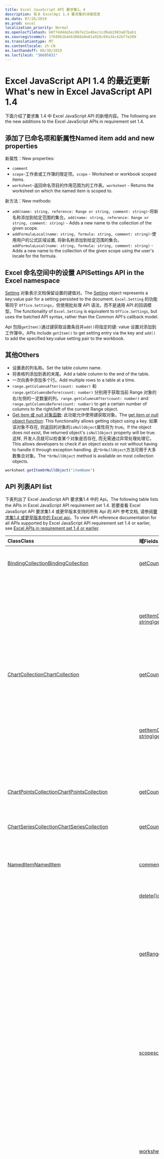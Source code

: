 ```yaml
---
title: Excel JavaScript API 要求集1。4
description: 有关 ExcelApi 1.4 要求集的详细信息
ms.date: 07/26/2019
ms.prod: excel
localization_priority: Normal
ms.openlocfilehash: b0f74d4de5ec867e21e4bec1cd9ab1983a87bab1
ms.sourcegitcommit: 1fb99b1b4e63868a0e81a928c69a34c42bf7e209
ms.translationtype: MT
ms.contentlocale: zh-CN
ms.lasthandoff: 08/30/2019
ms.locfileid: "36695831"
---
```

# <a name="whats-new-in-excel-javascript-api-14"></a><span data-ttu-id="22101-103">Excel JavaScript API 1.4 的最近更新</span><span class="sxs-lookup"><span data-stu-id="22101-103">What's new in Excel JavaScript API 1.4</span></span>

<span data-ttu-id="22101-104">下面介绍了要求集 1.4 中 Excel JavaScript API 的新增内容。</span><span class="sxs-lookup"><span data-stu-id="22101-104">The following are the new additions to the Excel JavaScript APIs in requirement set 1.4.</span></span>

## <a name="named-item-add-and-new-properties"></a><span data-ttu-id="22101-105">添加了已命名项和新属性</span><span class="sxs-lookup"><span data-stu-id="22101-105">Named item add and new properties</span></span>

<span data-ttu-id="22101-106">新属性：</span><span class="sxs-lookup"><span data-stu-id="22101-106">New properties:</span></span>

* `comment`
* <span data-ttu-id="22101-107">`scope`-工作表或工作簿的限定项。</span><span class="sxs-lookup"><span data-stu-id="22101-107">`scope` - Worksheet or workbook scoped items.</span></span>
* <span data-ttu-id="22101-108">`worksheet`-返回命名项目的作用范围为的工作表。</span><span class="sxs-lookup"><span data-stu-id="22101-108">`worksheet` - Returns the worksheet on which the named item is scoped to.</span></span>

<span data-ttu-id="22101-109">新方法：</span><span class="sxs-lookup"><span data-stu-id="22101-109">New methods:</span></span>

* <span data-ttu-id="22101-110">`add(name: string, reference: Range or string, comment: string)`-将新名称添加到给定范围的集合。</span><span class="sxs-lookup"><span data-stu-id="22101-110">`add(name: string, reference: Range or string, comment: string)` - Adds a new name to the collection of the given scope.</span></span>
* <span data-ttu-id="22101-111">`addFormulaLocal(name: string, formula: string, comment: string)`-使用用户的公式区域设置, 将新名称添加到给定范围的集合。</span><span class="sxs-lookup"><span data-stu-id="22101-111">`addFormulaLocal(name: string, formula: string, comment: string)` - Adds a new name to the collection of the given scope using the user's locale for the formula.</span></span>

## <a name="settings-api-in-the-excel-namespace"></a><span data-ttu-id="22101-112">Excel 命名空间中的设置 API</span><span class="sxs-lookup"><span data-stu-id="22101-112">Settings API in the Excel namespace</span></span>

<span data-ttu-id="22101-113">[Setting](/javascript/api/excel/excel.setting) 对象表示文档保留设置的键值对。</span><span class="sxs-lookup"><span data-stu-id="22101-113">The [Setting](/javascript/api/excel/excel.setting) object represents a key:value pair for a setting persisted to the document.</span></span> <span data-ttu-id="22101-114">`Excel.Setting` 的功能等同于 `Office.Settings`，但使用批处理 API 语法，而不是通用 API 的回调模型。</span><span class="sxs-lookup"><span data-stu-id="22101-114">The functionality of `Excel.Setting` is equivalent to `Office.Settings`, but uses the batched API syntax, rather than the Common API's callback model.</span></span>

<span data-ttu-id="22101-115">Api 包括`getItem()`通过键获取设置条目并`add()`将指定的键: value 设置对添加到工作簿中。</span><span class="sxs-lookup"><span data-stu-id="22101-115">APIs include `getItem()` to get setting entry via the key and `add()` to add the specified key:value setting pair to the workbook.</span></span>

## <a name="others"></a><span data-ttu-id="22101-116">其他</span><span class="sxs-lookup"><span data-stu-id="22101-116">Others</span></span>

* <span data-ttu-id="22101-117">设置表的列名称。</span><span class="sxs-lookup"><span data-stu-id="22101-117">Set the table column name.</span></span>
* <span data-ttu-id="22101-118">将表格列添加到表的末尾。</span><span class="sxs-lookup"><span data-stu-id="22101-118">Add a table column to the end of the table.</span></span>
* <span data-ttu-id="22101-119">一次向表中添加多个行。</span><span class="sxs-lookup"><span data-stu-id="22101-119">Add multiple rows to a table at a time.</span></span>
* <span data-ttu-id="22101-120">`range.getColumnsAfter(count: number)` 和 `range.getColumnsBefore(count: number)` 分别用于获取当前 Range 对象的右/左侧的一定数量的列。</span><span class="sxs-lookup"><span data-stu-id="22101-120">`range.getColumnsAfter(count: number)` and `range.getColumnsBefore(count: number)` to get a certain number of columns to the right/left of the current Range object.</span></span>
* <span data-ttu-id="22101-121">[Get item 或 null 对象函数](../../excel/excel-add-ins-advanced-concepts.md#ornullobject-methods): 此功能允许使用键获取对象。</span><span class="sxs-lookup"><span data-stu-id="22101-121">The [get item or null object function](../../excel/excel-add-ins-advanced-concepts.md#ornullobject-methods): This functionality allows getting object using a key.</span></span> <span data-ttu-id="22101-122">如果该对象不存在, 则返回的对象的`isNullObject`属性将为 true。</span><span class="sxs-lookup"><span data-stu-id="22101-122">If the object does not exist, the returned object's `isNullObject` property will be true.</span></span> <span data-ttu-id="22101-123">这样, 开发人员就可以检查某个对象是否存在, 而无需通过异常处理处理它。</span><span class="sxs-lookup"><span data-stu-id="22101-123">This allows developers to check if an object exists or not without having to handle it through exception handling.</span></span> <span data-ttu-id="22101-124">此`*OrNullObject`方法可用于大多数集合对象。</span><span class="sxs-lookup"><span data-stu-id="22101-124">The `*OrNullObject` method is available on most collection objects.</span></span>

```js
worksheet.getItemOrNullObject("itemName")
```

## <a name="api-list"></a><span data-ttu-id="22101-125">API 列表</span><span class="sxs-lookup"><span data-stu-id="22101-125">API list</span></span>

<span data-ttu-id="22101-126">下表列出了 Excel JavaScript API 要求集1.4 中的 Api。</span><span class="sxs-lookup"><span data-stu-id="22101-126">The following table lists the APIs in Excel JavaScript API requirement set 1.4.</span></span> <span data-ttu-id="22101-127">若要查看 Excel JavaScript API 要求集1.4 或更早版本支持的所有 Api 的 API 参考文档, 请参阅[要求集1.4 或更早版本中的 Excel api](/javascript/api/excel?view=excel-js-1.4)。</span><span class="sxs-lookup"><span data-stu-id="22101-127">To view API reference documentation for all APIs supported by Excel JavaScript API requirement set 1.4 or earlier, see [Excel APIs in requirement set 1.4 or earlier](/javascript/api/excel?view=excel-js-1.4).</span></span>

| <span data-ttu-id="22101-128">Class</span><span class="sxs-lookup"><span data-stu-id="22101-128">Class</span></span> | <span data-ttu-id="22101-129">域</span><span class="sxs-lookup"><span data-stu-id="22101-129">Fields</span></span> | <span data-ttu-id="22101-130">说明</span><span class="sxs-lookup"><span data-stu-id="22101-130">Description</span></span> |
|:---|:---|:---|
|[<span data-ttu-id="22101-131">BindingCollection</span><span class="sxs-lookup"><span data-stu-id="22101-131">BindingCollection</span></span>](/javascript/api/excel/excel.bindingcollection)|[<span data-ttu-id="22101-132">getCount()</span><span class="sxs-lookup"><span data-stu-id="22101-132">getCount()</span></span>](/javascript/api/excel/excel.bindingcollection#getcount--)|<span data-ttu-id="22101-133">获取集合中的绑定数量。</span><span class="sxs-lookup"><span data-stu-id="22101-133">Gets the number of bindings in the collection.</span></span>|
||[<span data-ttu-id="22101-134">getItemOrNullObject(id: string)</span><span class="sxs-lookup"><span data-stu-id="22101-134">getItemOrNullObject(id: string)</span></span>](/javascript/api/excel/excel.bindingcollection#getitemornullobject-id-)|<span data-ttu-id="22101-135">按 ID 获取 Binding 对象。</span><span class="sxs-lookup"><span data-stu-id="22101-135">Gets a binding object by ID.</span></span> <span data-ttu-id="22101-136">如果没有 Binding 对象，将返回 NULL 对象。</span><span class="sxs-lookup"><span data-stu-id="22101-136">If the binding object does not exist, will return a null object.</span></span>|
|[<span data-ttu-id="22101-137">ChartCollection</span><span class="sxs-lookup"><span data-stu-id="22101-137">ChartCollection</span></span>](/javascript/api/excel/excel.chartcollection)|[<span data-ttu-id="22101-138">getCount()</span><span class="sxs-lookup"><span data-stu-id="22101-138">getCount()</span></span>](/javascript/api/excel/excel.chartcollection#getcount--)|<span data-ttu-id="22101-139">返回工作表中的图表数。</span><span class="sxs-lookup"><span data-stu-id="22101-139">Returns the number of charts in the worksheet.</span></span>|
||[<span data-ttu-id="22101-140">getItemOrNullObject(name: string)</span><span class="sxs-lookup"><span data-stu-id="22101-140">getItemOrNullObject(name: string)</span></span>](/javascript/api/excel/excel.chartcollection#getitemornullobject-name-)|<span data-ttu-id="22101-141">使用图表名称获取图表。</span><span class="sxs-lookup"><span data-stu-id="22101-141">Gets a chart using its name.</span></span> <span data-ttu-id="22101-142">如果存在多个名称相同的图表，将返回第一个图表。</span><span class="sxs-lookup"><span data-stu-id="22101-142">If there are multiple charts with the same name, the first one will be returned.</span></span>|
|[<span data-ttu-id="22101-143">ChartPointsCollection</span><span class="sxs-lookup"><span data-stu-id="22101-143">ChartPointsCollection</span></span>](/javascript/api/excel/excel.chartpointscollection)|[<span data-ttu-id="22101-144">getCount()</span><span class="sxs-lookup"><span data-stu-id="22101-144">getCount()</span></span>](/javascript/api/excel/excel.chartpointscollection#getcount--)|<span data-ttu-id="22101-145">返回系列中的图表点数。</span><span class="sxs-lookup"><span data-stu-id="22101-145">Returns the number of chart points in the series.</span></span>|
|[<span data-ttu-id="22101-146">ChartSeriesCollection</span><span class="sxs-lookup"><span data-stu-id="22101-146">ChartSeriesCollection</span></span>](/javascript/api/excel/excel.chartseriescollection)|[<span data-ttu-id="22101-147">getCount()</span><span class="sxs-lookup"><span data-stu-id="22101-147">getCount()</span></span>](/javascript/api/excel/excel.chartseriescollection#getcount--)|<span data-ttu-id="22101-148">返回集合中的系列数量。</span><span class="sxs-lookup"><span data-stu-id="22101-148">Returns the number of series in the collection.</span></span>|
|[<span data-ttu-id="22101-149">NamedItem</span><span class="sxs-lookup"><span data-stu-id="22101-149">NamedItem</span></span>](/javascript/api/excel/excel.nameditem)|[<span data-ttu-id="22101-150">comment</span><span class="sxs-lookup"><span data-stu-id="22101-150">comment</span></span>](/javascript/api/excel/excel.nameditem#comment)|<span data-ttu-id="22101-151">表示与此名称相关联的注释。</span><span class="sxs-lookup"><span data-stu-id="22101-151">Represents the comment associated with this name.</span></span>|
||[<span data-ttu-id="22101-152">delete()</span><span class="sxs-lookup"><span data-stu-id="22101-152">delete()</span></span>](/javascript/api/excel/excel.nameditem#delete--)|<span data-ttu-id="22101-153">删除给定的名称。</span><span class="sxs-lookup"><span data-stu-id="22101-153">Deletes the given name.</span></span>|
||[<span data-ttu-id="22101-154">getRangeOrNullObject()</span><span class="sxs-lookup"><span data-stu-id="22101-154">getRangeOrNullObject()</span></span>](/javascript/api/excel/excel.nameditem#getrangeornullobject--)|<span data-ttu-id="22101-155">返回与名称相关联的 Range 对象。</span><span class="sxs-lookup"><span data-stu-id="22101-155">Returns the range object that is associated with the name.</span></span> <span data-ttu-id="22101-156">如果已命名项的类型不是 Range，将返回 NULL 对象。</span><span class="sxs-lookup"><span data-stu-id="22101-156">Returns a null object if the named item's type is not a range.</span></span>|
||[<span data-ttu-id="22101-157">scope</span><span class="sxs-lookup"><span data-stu-id="22101-157">scope</span></span>](/javascript/api/excel/excel.nameditem#scope)|<span data-ttu-id="22101-158">指明是否将 name 限定到工作簿或特定工作表。</span><span class="sxs-lookup"><span data-stu-id="22101-158">Indicates whether the name is scoped to the workbook or to a specific worksheet.</span></span> <span data-ttu-id="22101-159">可能的值为: 工作表、工作簿。</span><span class="sxs-lookup"><span data-stu-id="22101-159">Possible values are: Worksheet, Workbook.</span></span> <span data-ttu-id="22101-160">只读。</span><span class="sxs-lookup"><span data-stu-id="22101-160">Read-only.</span></span>|
||[<span data-ttu-id="22101-161">worksheet</span><span class="sxs-lookup"><span data-stu-id="22101-161">worksheet</span></span>](/javascript/api/excel/excel.nameditem#worksheet)|<span data-ttu-id="22101-162">返回已命名项限定到的工作表。</span><span class="sxs-lookup"><span data-stu-id="22101-162">Returns the worksheet on which the named item is scoped to.</span></span> <span data-ttu-id="22101-163">如果项目的作用域改为工作簿, 则会引发错误。</span><span class="sxs-lookup"><span data-stu-id="22101-163">Throws an error if the item is scoped to the workbook instead.</span></span>|
||[<span data-ttu-id="22101-164">worksheetOrNullObject</span><span class="sxs-lookup"><span data-stu-id="22101-164">worksheetOrNullObject</span></span>](/javascript/api/excel/excel.nameditem#worksheetornullobject)|<span data-ttu-id="22101-165">返回已命名项限定到的工作表。</span><span class="sxs-lookup"><span data-stu-id="22101-165">Returns the worksheet on which the named item is scoped to.</span></span> <span data-ttu-id="22101-166">如果项改为限定到工作簿，将返回 NULL 对象。</span><span class="sxs-lookup"><span data-stu-id="22101-166">Returns a null object if the item is scoped to the workbook instead.</span></span>|
|[<span data-ttu-id="22101-167">NamedItemCollection</span><span class="sxs-lookup"><span data-stu-id="22101-167">NamedItemCollection</span></span>](/javascript/api/excel/excel.nameditemcollection)|[<span data-ttu-id="22101-168">add (name: string, reference: Range \| string, comment？: string)</span><span class="sxs-lookup"><span data-stu-id="22101-168">add(name: string, reference: Range \| string, comment?: string)</span></span>](/javascript/api/excel/excel.nameditemcollection#add-name--reference--comment-)|<span data-ttu-id="22101-169">将新名称添加到给定范围的集合。</span><span class="sxs-lookup"><span data-stu-id="22101-169">Adds a new name to the collection of the given scope.</span></span>|
||[<span data-ttu-id="22101-170">addFormulaLocal (name: string, formula: string, comment？: string)</span><span class="sxs-lookup"><span data-stu-id="22101-170">addFormulaLocal(name: string, formula: string, comment?: string)</span></span>](/javascript/api/excel/excel.nameditemcollection#addformulalocal-name--formula--comment-)|<span data-ttu-id="22101-171">使用用户的公式区域设置，将新名称添加到给定范围的集合。</span><span class="sxs-lookup"><span data-stu-id="22101-171">Adds a new name to the collection of the given scope using the user's locale for the formula.</span></span>|
||[<span data-ttu-id="22101-172">getCount()</span><span class="sxs-lookup"><span data-stu-id="22101-172">getCount()</span></span>](/javascript/api/excel/excel.nameditemcollection#getcount--)|<span data-ttu-id="22101-173">获取集合中已命名项的数量。</span><span class="sxs-lookup"><span data-stu-id="22101-173">Gets the number of named items in the collection.</span></span>|
||[<span data-ttu-id="22101-174">getItemOrNullObject(name: string)</span><span class="sxs-lookup"><span data-stu-id="22101-174">getItemOrNullObject(name: string)</span></span>](/javascript/api/excel/excel.nameditemcollection#getitemornullobject-name-)|<span data-ttu-id="22101-175">使用其名称获取 NamedItem 对象。</span><span class="sxs-lookup"><span data-stu-id="22101-175">Gets a NamedItem object using its name.</span></span> <span data-ttu-id="22101-176">如果没有 NamedItem 对象，将返回 NULL 对象。</span><span class="sxs-lookup"><span data-stu-id="22101-176">If the nameditem object does not exist, will return a null object.</span></span>|
|[<span data-ttu-id="22101-177">PivotTableCollection</span><span class="sxs-lookup"><span data-stu-id="22101-177">PivotTableCollection</span></span>](/javascript/api/excel/excel.pivottablecollection)|[<span data-ttu-id="22101-178">getCount()</span><span class="sxs-lookup"><span data-stu-id="22101-178">getCount()</span></span>](/javascript/api/excel/excel.pivottablecollection#getcount--)|<span data-ttu-id="22101-179">获取集合中的数据透视表的数量。</span><span class="sxs-lookup"><span data-stu-id="22101-179">Gets the number of pivot tables in the collection.</span></span>|
||[<span data-ttu-id="22101-180">getItemOrNullObject(name: string)</span><span class="sxs-lookup"><span data-stu-id="22101-180">getItemOrNullObject(name: string)</span></span>](/javascript/api/excel/excel.pivottablecollection#getitemornullobject-name-)|<span data-ttu-id="22101-181">按 PivotTable 对象的名称获取此对象。</span><span class="sxs-lookup"><span data-stu-id="22101-181">Gets a PivotTable by name.</span></span> <span data-ttu-id="22101-182">如果没有 PivotTable 对象，将返回 NULL 对象。</span><span class="sxs-lookup"><span data-stu-id="22101-182">If the PivotTable does not exist, will return a null object.</span></span>|
|[<span data-ttu-id="22101-183">Range</span><span class="sxs-lookup"><span data-stu-id="22101-183">Range</span></span>](/javascript/api/excel/excel.range)|[<span data-ttu-id="22101-184">getIntersectionOrNullObject (anotherRange: Range \|字符串)</span><span class="sxs-lookup"><span data-stu-id="22101-184">getIntersectionOrNullObject(anotherRange: Range \| string)</span></span>](/javascript/api/excel/excel.range#getintersectionornullobject-anotherrange-)|<span data-ttu-id="22101-185">获取表示指定区域的矩形交集的 range 对象。</span><span class="sxs-lookup"><span data-stu-id="22101-185">Gets the range object that represents the rectangular intersection of the given ranges.</span></span> <span data-ttu-id="22101-186">如果找不到任何交集，则此方法返回空对象。</span><span class="sxs-lookup"><span data-stu-id="22101-186">If no intersection is found, will return a null object.</span></span>|
||[<span data-ttu-id="22101-187">getUsedRangeOrNullObject (valuesOnly？: 布尔值)</span><span class="sxs-lookup"><span data-stu-id="22101-187">getUsedRangeOrNullObject(valuesOnly?: boolean)</span></span>](/javascript/api/excel/excel.range#getusedrangeornullobject-valuesonly-)|<span data-ttu-id="22101-p113">返回指定 Range 对象的所用区域。如果区域内没有使用单元格，此函数将返回 NULL 对象。</span><span class="sxs-lookup"><span data-stu-id="22101-p113">Returns the used range of the given range object. If there are no used cells within the range, this function will return a null object.</span></span>|
|[<span data-ttu-id="22101-190">RangeViewCollection</span><span class="sxs-lookup"><span data-stu-id="22101-190">RangeViewCollection</span></span>](/javascript/api/excel/excel.rangeviewcollection)|[<span data-ttu-id="22101-191">getCount()</span><span class="sxs-lookup"><span data-stu-id="22101-191">getCount()</span></span>](/javascript/api/excel/excel.rangeviewcollection#getcount--)|<span data-ttu-id="22101-192">获取集合中 RangeView 对象的数量。</span><span class="sxs-lookup"><span data-stu-id="22101-192">Gets the number of RangeView objects in the collection.</span></span>|
|[<span data-ttu-id="22101-193">设置</span><span class="sxs-lookup"><span data-stu-id="22101-193">Setting</span></span>](/javascript/api/excel/excel.setting)|[<span data-ttu-id="22101-194">delete()</span><span class="sxs-lookup"><span data-stu-id="22101-194">delete()</span></span>](/javascript/api/excel/excel.setting#delete--)|<span data-ttu-id="22101-195">删除 Setting 对象。</span><span class="sxs-lookup"><span data-stu-id="22101-195">Deletes the setting.</span></span>|
||[<span data-ttu-id="22101-196">key</span><span class="sxs-lookup"><span data-stu-id="22101-196">key</span></span>](/javascript/api/excel/excel.setting#key)|<span data-ttu-id="22101-197">返回表示 setting 对象的 ID 的键。</span><span class="sxs-lookup"><span data-stu-id="22101-197">Returns the key that represents the id of the Setting.</span></span> <span data-ttu-id="22101-198">只读。</span><span class="sxs-lookup"><span data-stu-id="22101-198">Read-only.</span></span>|
||[<span data-ttu-id="22101-199">value</span><span class="sxs-lookup"><span data-stu-id="22101-199">value</span></span>](/javascript/api/excel/excel.setting#value)|<span data-ttu-id="22101-200">表示为此设置存储的值。</span><span class="sxs-lookup"><span data-stu-id="22101-200">Represents the value stored for this setting.</span></span>|
|[<span data-ttu-id="22101-201">SettingCollection</span><span class="sxs-lookup"><span data-stu-id="22101-201">SettingCollection</span></span>](/javascript/api/excel/excel.settingcollection)|[<span data-ttu-id="22101-202">add (key: string, value: string \| number \| boolean \| Date \| Array<any> \| any)</span><span class="sxs-lookup"><span data-stu-id="22101-202">add(key: string, value: string \| number \| boolean \| Date \| Array<any> \| any)</span></span>](/javascript/api/excel/excel.settingcollection#add-key--value-)|<span data-ttu-id="22101-203">设置指定的 Setting 对象，或将其添加到工作簿中。</span><span class="sxs-lookup"><span data-stu-id="22101-203">Sets or adds the specified setting to the workbook.</span></span>|
||[<span data-ttu-id="22101-204">getCount()</span><span class="sxs-lookup"><span data-stu-id="22101-204">getCount()</span></span>](/javascript/api/excel/excel.settingcollection#getcount--)|<span data-ttu-id="22101-205">获取集合中的 Setting 对象的数量。</span><span class="sxs-lookup"><span data-stu-id="22101-205">Gets the number of Settings in the collection.</span></span>|
||[<span data-ttu-id="22101-206">getItem(key: string)</span><span class="sxs-lookup"><span data-stu-id="22101-206">getItem(key: string)</span></span>](/javascript/api/excel/excel.settingcollection#getitem-key-)|<span data-ttu-id="22101-207">按键获取 Setting 项。</span><span class="sxs-lookup"><span data-stu-id="22101-207">Gets a Setting entry via the key.</span></span>|
||[<span data-ttu-id="22101-208">getItemOrNullObject(key: string)</span><span class="sxs-lookup"><span data-stu-id="22101-208">getItemOrNullObject(key: string)</span></span>](/javascript/api/excel/excel.settingcollection#getitemornullobject-key-)|<span data-ttu-id="22101-209">按键获取 Setting 项。</span><span class="sxs-lookup"><span data-stu-id="22101-209">Gets a Setting entry via the key.</span></span> <span data-ttu-id="22101-210">如果没有 Setting 项，将返回 NULL 对象。</span><span class="sxs-lookup"><span data-stu-id="22101-210">If the Setting does not exist, will return a null object.</span></span>|
||[<span data-ttu-id="22101-211">items</span><span class="sxs-lookup"><span data-stu-id="22101-211">items</span></span>](/javascript/api/excel/excel.settingcollection#items)|<span data-ttu-id="22101-212">获取此集合中已加载的子项。</span><span class="sxs-lookup"><span data-stu-id="22101-212">Gets the loaded child items in this collection.</span></span>|
||[<span data-ttu-id="22101-213">onSettingsChanged</span><span class="sxs-lookup"><span data-stu-id="22101-213">onSettingsChanged</span></span>](/javascript/api/excel/excel.settingcollection#onsettingschanged)|<span data-ttu-id="22101-214">当文档中的设置变化时发生。</span><span class="sxs-lookup"><span data-stu-id="22101-214">Occurs when the Settings in the document are changed.</span></span>|
|[<span data-ttu-id="22101-215">SettingsChangedEventArgs</span><span class="sxs-lookup"><span data-stu-id="22101-215">SettingsChangedEventArgs</span></span>](/javascript/api/excel/excel.settingschangedeventargs)|[<span data-ttu-id="22101-216">settings</span><span class="sxs-lookup"><span data-stu-id="22101-216">settings</span></span>](/javascript/api/excel/excel.settingschangedeventargs#settings)|<span data-ttu-id="22101-217">获取表示引发了 SettingsChanged 事件的 binding 的 setting 对象。</span><span class="sxs-lookup"><span data-stu-id="22101-217">Gets the Setting object that represents the binding that raised the SettingsChanged event</span></span>|
|[<span data-ttu-id="22101-218">TableCollection</span><span class="sxs-lookup"><span data-stu-id="22101-218">TableCollection</span></span>](/javascript/api/excel/excel.tablecollection)|[<span data-ttu-id="22101-219">getCount()</span><span class="sxs-lookup"><span data-stu-id="22101-219">getCount()</span></span>](/javascript/api/excel/excel.tablecollection#getcount--)|<span data-ttu-id="22101-220">获取集合中的表数量。</span><span class="sxs-lookup"><span data-stu-id="22101-220">Gets the number of tables in the collection.</span></span>|
||[<span data-ttu-id="22101-221">getItemOrNullObject(key: string)</span><span class="sxs-lookup"><span data-stu-id="22101-221">getItemOrNullObject(key: string)</span></span>](/javascript/api/excel/excel.tablecollection#getitemornullobject-key-)|<span data-ttu-id="22101-222">按名称或 ID 获取表。</span><span class="sxs-lookup"><span data-stu-id="22101-222">Gets a table by Name or ID.</span></span> <span data-ttu-id="22101-223">如果没有表，将返回 NULL 对象。</span><span class="sxs-lookup"><span data-stu-id="22101-223">If the table does not exist, will return a null object.</span></span>|
|[<span data-ttu-id="22101-224">TableColumnCollection</span><span class="sxs-lookup"><span data-stu-id="22101-224">TableColumnCollection</span></span>](/javascript/api/excel/excel.tablecolumncollection)|[<span data-ttu-id="22101-225">getCount()</span><span class="sxs-lookup"><span data-stu-id="22101-225">getCount()</span></span>](/javascript/api/excel/excel.tablecolumncollection#getcount--)|<span data-ttu-id="22101-226">获取表中的列数。</span><span class="sxs-lookup"><span data-stu-id="22101-226">Gets the number of columns in the table.</span></span>|
||[<span data-ttu-id="22101-227">getItemOrNullObject (key: 数字\|字符串)</span><span class="sxs-lookup"><span data-stu-id="22101-227">getItemOrNullObject(key: number \| string)</span></span>](/javascript/api/excel/excel.tablecolumncollection#getitemornullobject-key-)|<span data-ttu-id="22101-228">按名称或 ID 获取 column 对象。</span><span class="sxs-lookup"><span data-stu-id="22101-228">Gets a column object by Name or ID.</span></span> <span data-ttu-id="22101-229">如果没有 column 对象，将返回 NULL 对象。</span><span class="sxs-lookup"><span data-stu-id="22101-229">If the column does not exist, will return a null object.</span></span>|
|[<span data-ttu-id="22101-230">TableRowCollection</span><span class="sxs-lookup"><span data-stu-id="22101-230">TableRowCollection</span></span>](/javascript/api/excel/excel.tablerowcollection)|[<span data-ttu-id="22101-231">getCount()</span><span class="sxs-lookup"><span data-stu-id="22101-231">getCount()</span></span>](/javascript/api/excel/excel.tablerowcollection#getcount--)|<span data-ttu-id="22101-232">获取表格中的行数。</span><span class="sxs-lookup"><span data-stu-id="22101-232">Gets the number of rows in the table.</span></span>|
|[<span data-ttu-id="22101-233">Workbook</span><span class="sxs-lookup"><span data-stu-id="22101-233">Workbook</span></span>](/javascript/api/excel/excel.workbook)|[<span data-ttu-id="22101-234">settings</span><span class="sxs-lookup"><span data-stu-id="22101-234">settings</span></span>](/javascript/api/excel/excel.workbook#settings)|<span data-ttu-id="22101-235">表示一组与 workbook 相关联的 setting 对象。</span><span class="sxs-lookup"><span data-stu-id="22101-235">Represents a collection of Settings associated with the workbook.</span></span> <span data-ttu-id="22101-236">只读。</span><span class="sxs-lookup"><span data-stu-id="22101-236">Read-only.</span></span>|
|[<span data-ttu-id="22101-237">Worksheet</span><span class="sxs-lookup"><span data-stu-id="22101-237">Worksheet</span></span>](/javascript/api/excel/excel.worksheet)|[<span data-ttu-id="22101-238">getUsedRangeOrNullObject (valuesOnly？: 布尔值)</span><span class="sxs-lookup"><span data-stu-id="22101-238">getUsedRangeOrNullObject(valuesOnly?: boolean)</span></span>](/javascript/api/excel/excel.worksheet#getusedrangeornullobject-valuesonly-)|<span data-ttu-id="22101-p119">使用的区域是包含分配了值或格式的任意单元格的最小区域。如果整个工作表为空，此函数将返回 NULL 对象。</span><span class="sxs-lookup"><span data-stu-id="22101-p119">The used range is the smallest range that encompasses any cells that have a value or formatting assigned to them. If the entire worksheet is blank, this function will return a null object.</span></span>|
||[<span data-ttu-id="22101-241">名称</span><span class="sxs-lookup"><span data-stu-id="22101-241">names</span></span>](/javascript/api/excel/excel.worksheet#names)|<span data-ttu-id="22101-242">一组范围限定到当前工作表的名称。</span><span class="sxs-lookup"><span data-stu-id="22101-242">Collection of names scoped to the current worksheet.</span></span> <span data-ttu-id="22101-243">只读。</span><span class="sxs-lookup"><span data-stu-id="22101-243">Read-only.</span></span>|
|[<span data-ttu-id="22101-244">WorksheetCollection</span><span class="sxs-lookup"><span data-stu-id="22101-244">WorksheetCollection</span></span>](/javascript/api/excel/excel.worksheetcollection)|[<span data-ttu-id="22101-245">getCount (visibleOnly？: 布尔值)</span><span class="sxs-lookup"><span data-stu-id="22101-245">getCount(visibleOnly?: boolean)</span></span>](/javascript/api/excel/excel.worksheetcollection#getcount-visibleonly-)|<span data-ttu-id="22101-246">获取集合中的工作表数量。</span><span class="sxs-lookup"><span data-stu-id="22101-246">Gets the number of worksheets in the collection.</span></span>|
||[<span data-ttu-id="22101-247">getItemOrNullObject(key: string)</span><span class="sxs-lookup"><span data-stu-id="22101-247">getItemOrNullObject(key: string)</span></span>](/javascript/api/excel/excel.worksheetcollection#getitemornullobject-key-)|<span data-ttu-id="22101-248">按 Worksheet 对象的名称或 ID 获取此对象。</span><span class="sxs-lookup"><span data-stu-id="22101-248">Gets a worksheet object using its Name or ID.</span></span> <span data-ttu-id="22101-249">如果没有 Worksheet 对象，将返回 NULL 对象。</span><span class="sxs-lookup"><span data-stu-id="22101-249">If the worksheet does not exist, will return a null object.</span></span>|

## <a name="see-also"></a><span data-ttu-id="22101-250">另请参阅</span><span class="sxs-lookup"><span data-stu-id="22101-250">See also</span></span>

- [<span data-ttu-id="22101-251">Excel JavaScript API 参考文档</span><span class="sxs-lookup"><span data-stu-id="22101-251">Excel JavaScript API Reference Documentation</span></span>](/javascript/api/excel?view=excel-js-1.4)
- [<span data-ttu-id="22101-252">Excel JavaScript API 要求集</span><span class="sxs-lookup"><span data-stu-id="22101-252">Excel JavaScript API requirement sets</span></span>](./excel-api-requirement-sets.md)
